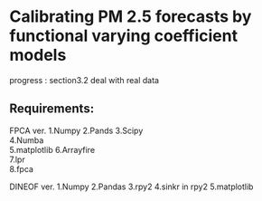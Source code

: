 # Calibrating PM 2.5 forecasts by functional varying coefficient models  
progress : section3.2 deal with real data  
## Requirements:
FPCA ver.
1.Numpy
2.Pands
3.Scipy  
4.Numba  
5.matplotlib
6.Arrayfire  
7.lpr  
8.fpca

DINEOF ver.
1.Numpy
2.Pandas
3.rpy2
4.sinkr in rpy2
5.matplotlib
